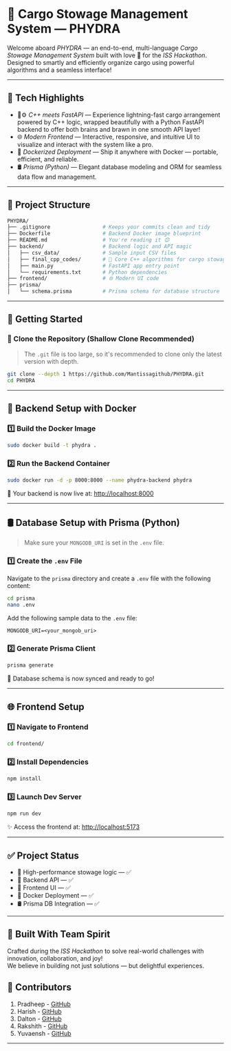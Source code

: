 # 🚢 Cargo Stowage Management System — PHYDRA

Welcome aboard *PHYDRA* — an end-to-end, multi-language *Cargo Stowage Management System* built with love 💙 for the *ISS Hackathon*. Designed to smartly and efficiently organize cargo using powerful algorithms and a seamless interface!

---

## 🌟 Tech Highlights

- 🧠⚙️ *C++ meets FastAPI* — Experience lightning-fast cargo arrangement powered by C++ logic, wrapped beautifully with a Python FastAPI backend to offer both brains and brawn in one smooth API layer!
- 🌐 *Modern Frontend* — Interactive, responsive, and intuitive UI to visualize and interact with the system like a pro.
- 🐳 *Dockerized Deployment* — Ship it anywhere with Docker — portable, efficient, and reliable.
- 🛢️ *Prisma (Python)* — Elegant database modeling and ORM for seamless data flow and management.

---

## 📁 Project Structure

```bash
PHYDRA/
├── .gitignore                 # Keeps your commits clean and tidy
├── Dockerfile                 # Backend Docker image blueprint
├── README.md                  # You're reading it 😊
├── backend/                   # Backend logic and API magic
│   ├── csv_data/              # Sample input CSV files
│   ├── final_cpp_codes/       # 🚀 Core C++ algorithms for cargo stowage
│   ├── main.py                # FastAPI app entry point
│   └── requirements.txt       # Python dependencies
├── frontend/                  # 🌐 Modern UI code
├── prisma/
│   └── schema.prisma          # Prisma schema for database structure
```


---

## 🚀 Getting Started
### 🔁 Clone the Repository (Shallow Clone Recommended)

> The `.git` file is too large, so it's recommended to clone only the latest version with depth.

```bash
git clone --depth 1 https://github.com/Mantissagithub/PHYDRA.git
cd PHYDRA
```

---

## 🐳 Backend Setup with Docker

### 1️⃣ Build the Docker Image

```bash
sudo docker build -t phydra .
```


### 2️⃣ Run the Backend Container

```bash
sudo docker run -d -p 8000:8000 --name phydra-backend phydra
```


🎯 Your backend is now live at: [http://localhost:8000](http://localhost:8000)

---

## 🛢️ Database Setup with Prisma (Python)

> Make sure your `MONGODB_URI` is set in the `.env` file.

### 1️⃣ Create the `.env` File

Navigate to the `prisma` directory and create a `.env` file with the following content:

```bash
cd prisma
nano .env
```

Add the following sample data to the `.env` file:

```env
MONGODB_URI=<your_mongob_uri>
```

### 2️⃣ Generate Prisma Client

```bash
prisma generate
```

🎉 Database schema is now synced and ready to go!

---

## 🌐 Frontend Setup

### 1️⃣ Navigate to Frontend

```bash
cd frontend/
```


### 2️⃣ Install Dependencies

```bash
npm install
```


### 3️⃣ Launch Dev Server

```bash
npm run dev
```


✨ Access the frontend at: [http://localhost:5173](http://localhost:5173)

---

## ✅ Project Status

- 🧠 High-performance stowage logic — ✅
- 🔌 Backend API — ✅
- 🎨 Frontend UI — ✅
- 🐳 Docker Deployment — ✅
- 🛢️ Prisma DB Integration — ✅

---

## 🤝 Built With Team Spirit

Crafted during the *ISS Hackathon* to solve real-world challenges with innovation, collaboration, and joy!  
We believe in building not just solutions — but delightful experiences.

## 👥 Contributors

1. Pradheep - [GitHub](https://github.com/Mantissagithub/)
2. Harish - [GitHub](https://github.com/HARISH20205)
3. Dalton - [GitHub](https://github.com/Daltonar05)
4. Rakshith - [GitHub](https://github.com/RAAKISG)
5. Yuvaensh - [GitHub](https://github.com/YuvaneshSankar)

---